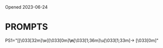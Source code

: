 Opened  2023-06-24


# PROMPTS

PS1="[\[\033[32m\]\w]\[\033[0m\]<strong>\n</strong>\[\033[1;36m\]\u\[\033[1;33m\]-> \[\033[0m\]"
